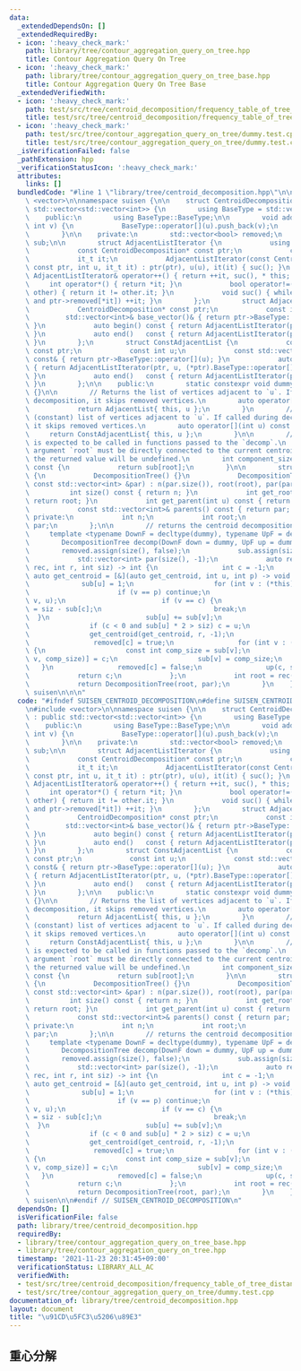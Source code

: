 ```yaml
---
data:
  _extendedDependsOn: []
  _extendedRequiredBy:
  - icon: ':heavy_check_mark:'
    path: library/tree/contour_aggregation_query_on_tree.hpp
    title: Contour Aggregation Query On Tree
  - icon: ':heavy_check_mark:'
    path: library/tree/contour_aggregation_query_on_tree_base.hpp
    title: Contour Aggregation Query On Tree Base
  _extendedVerifiedWith:
  - icon: ':heavy_check_mark:'
    path: test/src/tree/centroid_decomposition/frequency_table_of_tree_distance.test.cpp
    title: test/src/tree/centroid_decomposition/frequency_table_of_tree_distance.test.cpp
  - icon: ':heavy_check_mark:'
    path: test/src/tree/contour_aggregation_query_on_tree/dummy.test.cpp
    title: test/src/tree/contour_aggregation_query_on_tree/dummy.test.cpp
  _isVerificationFailed: false
  _pathExtension: hpp
  _verificationStatusIcon: ':heavy_check_mark:'
  attributes:
    links: []
  bundledCode: "#line 1 \"library/tree/centroid_decomposition.hpp\"\n\n\n\n#include\
    \ <vector>\n\nnamespace suisen {\n\n    struct CentroidDecomposition : public\
    \ std::vector<std::vector<int>> {\n        using BaseType = std::vector<std::vector<int>>;\n\
    \    public:\n        using BaseType::BaseType;\n\n        void add_edge(int u,\
    \ int v) {\n            BaseType::operator[](u).push_back(v);\n            BaseType::operator[](v).push_back(u);\n\
    \        }\n\n    private:\n        std::vector<bool> removed;\n        std::vector<int>\
    \ sub;\n\n        struct AdjacentListIterator {\n            using it_t = std::vector<int>::const_iterator;\n\
    \            const CentroidDecomposition* const ptr;\n            const int u;\n\
    \            it_t it;\n            AdjacentListIterator(const CentroidDecomposition*\
    \ const ptr, int u, it_t it) : ptr(ptr), u(u), it(it) { suc(); }\n           \
    \ AdjacentListIterator& operator++() { return ++it, suc(), * this; }\n       \
    \     int operator*() { return *it; }\n            bool operator!=(const AdjacentListIterator&\
    \ other) { return it != other.it; }\n            void suc() { while (it != (*ptr).BaseType::operator[](u).end()\
    \ and ptr->removed[*it]) ++it; }\n        };\n        struct AdjacentList {\n\
    \            CentroidDecomposition* const ptr;\n            const int u;\n   \
    \         std::vector<int>& base_vector()& { return ptr->BaseType::operator[](u);\
    \ }\n            auto begin() const { return AdjacentListIterator(ptr, u, (*ptr).BaseType::operator[](u).begin());\
    \ }\n            auto end()   const { return AdjacentListIterator(ptr, u, (*ptr).BaseType::operator[](u).end());\
    \ }\n        };\n        struct ConstAdjacentList {\n            const CentroidDecomposition*\
    \ const ptr;\n            const int u;\n            const std::vector<int>& base_vector()\
    \ const& { return ptr->BaseType::operator[](u); }\n            auto begin() const\
    \ { return AdjacentListIterator(ptr, u, (*ptr).BaseType::operator[](u).begin());\
    \ }\n            auto end()   const { return AdjacentListIterator(ptr, u, (*ptr).BaseType::operator[](u).end());\
    \ }\n        };\n\n    public:\n        static constexpr void dummy(int, int)\
    \ {}\n\n        // Returns the list of vertices adjacent to `u`. If called during\
    \ decomposition, it skips removed vertices.\n        auto operator[](int u) {\n\
    \            return AdjacentList{ this, u };\n        }\n        // Returns the\
    \ (constant) list of vertices adjacent to `u`. If called during decomposition,\
    \ it skips removed vertices.\n        auto operator[](int u) const {\n       \
    \     return ConstAdjacentList{ this, u };\n        }\n\n        // This method\
    \ is expected to be called in functions passed to the `decomp`.\n        // The\
    \ argument `root` must be directly connected to the current centroid. If not,\
    \ the returned value will be undefined.\n        int component_size(int root)\
    \ const {\n            return sub[root];\n        }\n\n        struct DecompositionTree\
    \ {\n            DecompositionTree() {}\n            DecompositionTree(int root,\
    \ const std::vector<int> &par) : n(par.size()), root(root), par(par) {}\n\n  \
    \          int size() const { return n; }\n            int get_root() const {\
    \ return root; }\n            int get_parent(int u) const { return par[u]; }\n\
    \            const std::vector<int>& parents() const { return par; }\n       \
    \ private:\n            int n;\n            int root;\n            std::vector<int>\
    \ par;\n        };\n\n        // returns the centroid decomposition tree\n   \
    \     template <typename DownF = decltype(dummy), typename UpF = decltype(dummy)>\n\
    \        DecompositionTree decomp(DownF down = dummy, UpF up = dummy) {\n    \
    \        removed.assign(size(), false);\n            sub.assign(size(), 0);\n\
    \            std::vector<int> par(size(), -1);\n            auto rec = [&](auto\
    \ rec, int r, int siz) -> int {\n                int c = -1;\n               \
    \ auto get_centroid = [&](auto get_centroid, int u, int p) -> void {\n       \
    \             sub[u] = 1;\n                    for (int v : (*this)[u]) {\n  \
    \                      if (v == p) continue;\n                        get_centroid(get_centroid,\
    \ v, u);\n                        if (v == c) {\n                            sub[u]\
    \ = siz - sub[c];\n                            break;\n                      \
    \  }\n                        sub[u] += sub[v];\n                    }\n     \
    \               if (c < 0 and sub[u] * 2 > siz) c = u;\n                };\n \
    \               get_centroid(get_centroid, r, -1);\n                down(c, siz);\n\
    \                removed[c] = true;\n                for (int v : (*this)[c])\
    \ {\n                    const int comp_size = sub[v];\n                    par[rec(rec,\
    \ v, comp_size)] = c;\n                    sub[v] = comp_size;\n             \
    \   }\n                removed[c] = false;\n                up(c, siz);\n    \
    \            return c;\n            };\n            int root = rec(rec, 0, size());\n\
    \            return DecompositionTree(root, par);\n        }\n    };\n\n} // namespace\
    \ suisen\n\n\n"
  code: "#ifndef SUISEN_CENTROID_DECOMPOSITION\n#define SUISEN_CENTROID_DECOMPOSITION\n\
    \n#include <vector>\n\nnamespace suisen {\n\n    struct CentroidDecomposition\
    \ : public std::vector<std::vector<int>> {\n        using BaseType = std::vector<std::vector<int>>;\n\
    \    public:\n        using BaseType::BaseType;\n\n        void add_edge(int u,\
    \ int v) {\n            BaseType::operator[](u).push_back(v);\n            BaseType::operator[](v).push_back(u);\n\
    \        }\n\n    private:\n        std::vector<bool> removed;\n        std::vector<int>\
    \ sub;\n\n        struct AdjacentListIterator {\n            using it_t = std::vector<int>::const_iterator;\n\
    \            const CentroidDecomposition* const ptr;\n            const int u;\n\
    \            it_t it;\n            AdjacentListIterator(const CentroidDecomposition*\
    \ const ptr, int u, it_t it) : ptr(ptr), u(u), it(it) { suc(); }\n           \
    \ AdjacentListIterator& operator++() { return ++it, suc(), * this; }\n       \
    \     int operator*() { return *it; }\n            bool operator!=(const AdjacentListIterator&\
    \ other) { return it != other.it; }\n            void suc() { while (it != (*ptr).BaseType::operator[](u).end()\
    \ and ptr->removed[*it]) ++it; }\n        };\n        struct AdjacentList {\n\
    \            CentroidDecomposition* const ptr;\n            const int u;\n   \
    \         std::vector<int>& base_vector()& { return ptr->BaseType::operator[](u);\
    \ }\n            auto begin() const { return AdjacentListIterator(ptr, u, (*ptr).BaseType::operator[](u).begin());\
    \ }\n            auto end()   const { return AdjacentListIterator(ptr, u, (*ptr).BaseType::operator[](u).end());\
    \ }\n        };\n        struct ConstAdjacentList {\n            const CentroidDecomposition*\
    \ const ptr;\n            const int u;\n            const std::vector<int>& base_vector()\
    \ const& { return ptr->BaseType::operator[](u); }\n            auto begin() const\
    \ { return AdjacentListIterator(ptr, u, (*ptr).BaseType::operator[](u).begin());\
    \ }\n            auto end()   const { return AdjacentListIterator(ptr, u, (*ptr).BaseType::operator[](u).end());\
    \ }\n        };\n\n    public:\n        static constexpr void dummy(int, int)\
    \ {}\n\n        // Returns the list of vertices adjacent to `u`. If called during\
    \ decomposition, it skips removed vertices.\n        auto operator[](int u) {\n\
    \            return AdjacentList{ this, u };\n        }\n        // Returns the\
    \ (constant) list of vertices adjacent to `u`. If called during decomposition,\
    \ it skips removed vertices.\n        auto operator[](int u) const {\n       \
    \     return ConstAdjacentList{ this, u };\n        }\n\n        // This method\
    \ is expected to be called in functions passed to the `decomp`.\n        // The\
    \ argument `root` must be directly connected to the current centroid. If not,\
    \ the returned value will be undefined.\n        int component_size(int root)\
    \ const {\n            return sub[root];\n        }\n\n        struct DecompositionTree\
    \ {\n            DecompositionTree() {}\n            DecompositionTree(int root,\
    \ const std::vector<int> &par) : n(par.size()), root(root), par(par) {}\n\n  \
    \          int size() const { return n; }\n            int get_root() const {\
    \ return root; }\n            int get_parent(int u) const { return par[u]; }\n\
    \            const std::vector<int>& parents() const { return par; }\n       \
    \ private:\n            int n;\n            int root;\n            std::vector<int>\
    \ par;\n        };\n\n        // returns the centroid decomposition tree\n   \
    \     template <typename DownF = decltype(dummy), typename UpF = decltype(dummy)>\n\
    \        DecompositionTree decomp(DownF down = dummy, UpF up = dummy) {\n    \
    \        removed.assign(size(), false);\n            sub.assign(size(), 0);\n\
    \            std::vector<int> par(size(), -1);\n            auto rec = [&](auto\
    \ rec, int r, int siz) -> int {\n                int c = -1;\n               \
    \ auto get_centroid = [&](auto get_centroid, int u, int p) -> void {\n       \
    \             sub[u] = 1;\n                    for (int v : (*this)[u]) {\n  \
    \                      if (v == p) continue;\n                        get_centroid(get_centroid,\
    \ v, u);\n                        if (v == c) {\n                            sub[u]\
    \ = siz - sub[c];\n                            break;\n                      \
    \  }\n                        sub[u] += sub[v];\n                    }\n     \
    \               if (c < 0 and sub[u] * 2 > siz) c = u;\n                };\n \
    \               get_centroid(get_centroid, r, -1);\n                down(c, siz);\n\
    \                removed[c] = true;\n                for (int v : (*this)[c])\
    \ {\n                    const int comp_size = sub[v];\n                    par[rec(rec,\
    \ v, comp_size)] = c;\n                    sub[v] = comp_size;\n             \
    \   }\n                removed[c] = false;\n                up(c, siz);\n    \
    \            return c;\n            };\n            int root = rec(rec, 0, size());\n\
    \            return DecompositionTree(root, par);\n        }\n    };\n\n} // namespace\
    \ suisen\n\n#endif // SUISEN_CENTROID_DECOMPOSITION\n"
  dependsOn: []
  isVerificationFile: false
  path: library/tree/centroid_decomposition.hpp
  requiredBy:
  - library/tree/contour_aggregation_query_on_tree_base.hpp
  - library/tree/contour_aggregation_query_on_tree.hpp
  timestamp: '2021-11-23 20:31:45+09:00'
  verificationStatus: LIBRARY_ALL_AC
  verifiedWith:
  - test/src/tree/centroid_decomposition/frequency_table_of_tree_distance.test.cpp
  - test/src/tree/contour_aggregation_query_on_tree/dummy.test.cpp
documentation_of: library/tree/centroid_decomposition.hpp
layout: document
title: "\u91CD\u5FC3\u5206\u89E3"
---
```

## 重心分解

